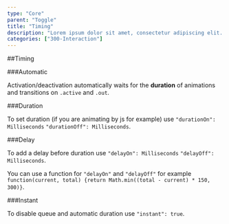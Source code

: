 ```yaml
---
type: "Core"
parent: "Toggle"
title: "Timing"
description: "Lorem ipsum dolor sit amet, consectetur adipiscing elit. Nunc tempus laoreet leo sit amet iaculis."
categories: ["300-Interaction"]
---
```


##Timing

###Automatic

Activation/deactivation automatically waits for the **duration** of animations and transitions on `.active` and `.out`.

<demo>
  <demovanilla src="inline/core/toggle/timing-automatic">
  </demovanilla>
</demo>

###Duration

To set duration (if you are animating by js for example) use `"durationOn": Milliseconds` `"durationOff": Milliseconds`.

<demo>
  <demovanilla src="inline/core/toggle/timing-duration">
  </demovanilla>
</demo>

###Delay

To add a delay before duration use `"delayOn": Milliseconds` `"delayOff": Milliseconds`.

<demo>
  <demovanilla src="inline/core/toggle/timing-delay">
  </demovanilla>
</demo>

You can use a function for `"delayOn"` and `"delayOff"` for example `function(current, total) {return Math.min((total - current) * 150, 300)}`.

<demo>
  <demovanilla src="inline/core/toggle/timing-delay-fnc">
  </demovanilla>
</demo>

###Instant

To disable queue and automatic duration use `"instant": true`.

<demo>
  <demovanilla src="inline/core/toggle/timing-instant">
  </demovanilla>
</demo>
